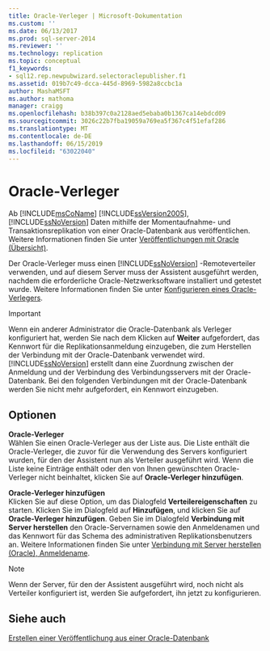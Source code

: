 ```yaml
---
title: Oracle-Verleger | Microsoft-Dokumentation
ms.custom: ''
ms.date: 06/13/2017
ms.prod: sql-server-2014
ms.reviewer: ''
ms.technology: replication
ms.topic: conceptual
f1_keywords:
- sql12.rep.newpubwizard.selectoraclepublisher.f1
ms.assetid: 019b7c49-dcca-445d-8969-5982a8ccbc1a
author: MashaMSFT
ms.author: mathoma
manager: craigg
ms.openlocfilehash: b38b397c0a2128aed5ebaba0b1367ca14ebdcd09
ms.sourcegitcommit: 3026c22b7fba19059a769ea5f367c4f51efaf286
ms.translationtype: MT
ms.contentlocale: de-DE
ms.lasthandoff: 06/15/2019
ms.locfileid: "63022040"
---
```

# <a name="oracle-publisher"></a>Oracle-Verleger
  Ab [!INCLUDE[msCoName](../../includes/msconame-md.md)] [!INCLUDE[ssVersion2005](../../includes/ssversion2005-md.md)], [!INCLUDE[ssNoVersion](../../includes/ssnoversion-md.md)] Daten mithilfe der Momentaufnahme- und Transaktionsreplikation von einer Oracle-Datenbank aus veröffentlichen. Weitere Informationen finden Sie unter [Veröffentlichungen mit Oracle (Übersicht)](non-sql/oracle-publishing-overview.md).  
  
 Der Oracle-Verleger muss einen [!INCLUDE[ssNoVersion](../../includes/ssnoversion-md.md)] -Remoteverteiler verwenden, und auf diesem Server muss der Assistent ausgeführt werden, nachdem die erforderliche Oracle-Netzwerksoftware installiert und getestet wurde. Weitere Informationen finden Sie unter [Konfigurieren eines Oracle-Verlegers](non-sql/configure-an-oracle-publisher.md).  
  
> [!IMPORTANT]  
>  Wenn ein anderer Administrator die Oracle-Datenbank als Verleger konfiguriert hat, werden Sie nach dem Klicken auf **Weiter** aufgefordert, das Kennwort für die Replikationsanmeldung einzugeben, die zum Herstellen der Verbindung mit der Oracle-Datenbank verwendet wird. [!INCLUDE[ssNoVersion](../../includes/ssnoversion-md.md)] erstellt dann eine Zuordnung zwischen der Anmeldung und der Verbindung des Verbindungsservers mit der Oracle-Datenbank. Bei den folgenden Verbindungen mit der Oracle-Datenbank werden Sie nicht mehr aufgefordert, ein Kennwort einzugeben.  
  
## <a name="options"></a>Optionen  
 **Oracle-Verleger**  
 Wählen Sie einen Oracle-Verleger aus der Liste aus. Die Liste enthält die Oracle-Verleger, die zuvor für die Verwendung des Servers konfiguriert wurden, für den der Assistent nun als Verteiler ausgeführt wird. Wenn die Liste keine Einträge enthält oder den von Ihnen gewünschten Oracle-Verleger nicht beinhaltet, klicken Sie auf **Oracle-Verleger hinzufügen**.  
  
 **Oracle-Verleger hinzufügen**  
 Klicken Sie auf diese Option, um das Dialogfeld **Verteilereigenschaften** zu starten. Klicken Sie im Dialogfeld auf **Hinzufügen**, und klicken Sie auf **Oracle-Verleger hinzufügen**. Geben Sie im Dialogfeld **Verbindung mit Server herstellen** den Oracle-Servernamen sowie den Anmeldenamen und das Kennwort für das Schema des administrativen Replikationsbenutzers an. Weitere Informationen finden Sie unter [Verbindung mit Server herstellen &#40;Oracle&#41;, Anmeldename](connect-to-server-oracle-login.md).  
  
> [!NOTE]  
>  Wenn der Server, für den der Assistent ausgeführt wird, noch nicht als Verteiler konfiguriert ist, werden Sie aufgefordert, ihn jetzt zu konfigurieren.  
  
## <a name="see-also"></a>Siehe auch  
 [Erstellen einer Veröffentlichung aus einer Oracle-Datenbank](publish/create-a-publication-from-an-oracle-database.md)   

  
  
